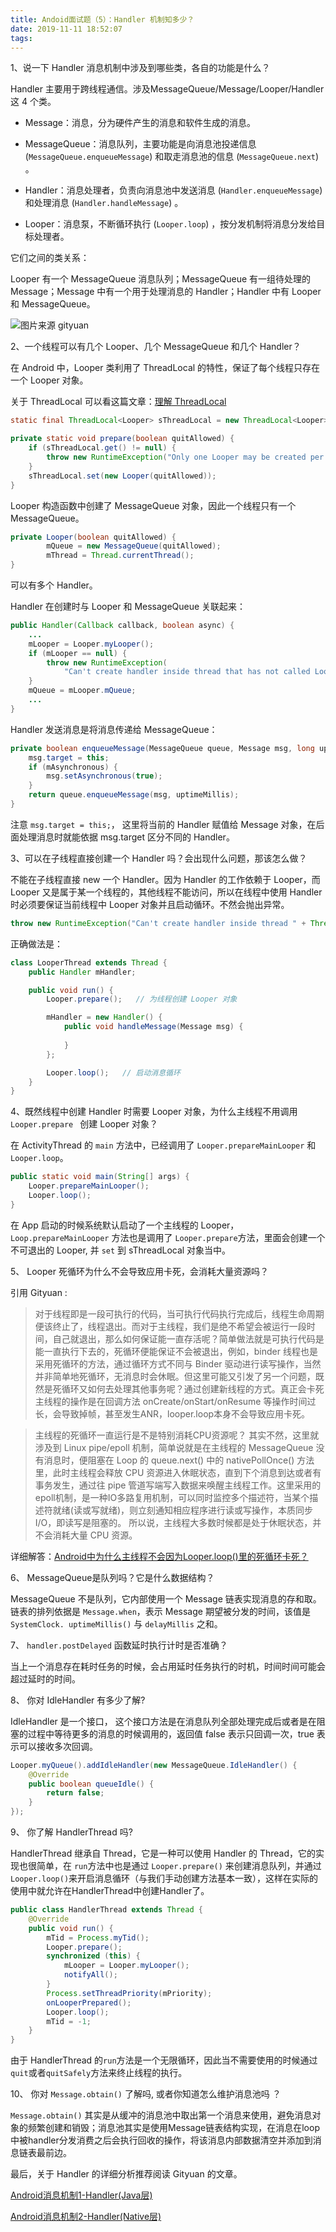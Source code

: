 ```yaml
---
title: Andoid面试题（5）：Handler 机制知多少？
date: 2019-11-11 18:52:07
tags:
---
```


1、说一下 Handler 消息机制中涉及到哪些类，各自的功能是什么？

Handler 主要用于跨线程通信。涉及MessageQueue/Message/Looper/Handler 这 4 个类。 

- Message：消息，分为硬件产生的消息和软件生成的消息。

- MessageQueue：消息队列，主要功能是向消息池投递信息 (`MessageQueue.enqueueMessage`) 和取走消息池的信息 (`MessageQueue.next`) 。

- Handler：消息处理者，负责向消息池中发送消息 (`Handler.enqueueMessage`) 和处理消息 (`Handler.handleMessage`) 。

- Looper：消息泵，不断循环执行 (`Looper.loop`) ，按分发机制将消息分发给目标处理者。

它们之间的类关系：

Looper 有一个 MessageQueue 消息队列；MessageQueue 有一组待处理的 Message；Message 中有一个用于处理消息的 Handler；Handler 中有 Looper 和 MessageQueue。

![图片来源 gityuan](android-interview-5-handler/handler_main.jpg)

2、一个线程可以有几个 Looper、几个 MessageQueue 和几个 Handler？

在 Android 中，Looper 类利用了 ThreadLocal 的特性，保证了每个线程只存在一个 Looper 对象。

关于 ThreadLocal 可以看这篇文章：[理解 ThreadLocal]( http://wuzhangyang.com/2019/02/19/threadlocal/ )

```java
static final ThreadLocal<Looper> sThreadLocal = new ThreadLocal<Looper>();

private static void prepare(boolean quitAllowed) {
    if (sThreadLocal.get() != null) {
        throw new RuntimeException("Only one Looper may be created per thread");
    }
    sThreadLocal.set(new Looper(quitAllowed));
}
```

Looper 构造函数中创建了 MessageQueue 对象，因此一个线程只有一个 MessageQueue。

```java
private Looper(boolean quitAllowed) {
        mQueue = new MessageQueue(quitAllowed);
        mThread = Thread.currentThread();
}
```

可以有多个 Handler。

Handler 在创建时与 Looper 和 MessageQueue 关联起来：

```java
public Handler(Callback callback, boolean async) {
    ...
    mLooper = Looper.myLooper();
    if (mLooper == null) {
        throw new RuntimeException(
            "Can't create handler inside thread that has not called Looper.prepare()");
    }
    mQueue = mLooper.mQueue;
    ...
}
```

Handler 发送消息是将消息传递给 MessageQueue：

```java
private boolean enqueueMessage(MessageQueue queue, Message msg, long uptimeMillis) {
    msg.target = this;
    if (mAsynchronous) {
        msg.setAsynchronous(true);
    }
    return queue.enqueueMessage(msg, uptimeMillis);
}
```

注意 `msg.target = this;`， 这里将当前的 Handler 赋值给 Message 对象，在后面处理消息时就能依据 msg.target 区分不同的 Handler。

3、可以在子线程直接创建一个 Handler 吗？会出现什么问题，那该怎么做？

不能在子线程直接 new 一个 Handler。因为 Handler 的工作依赖于 Looper，而 Looper 又是属于某一个线程的，其他线程不能访问，所以在线程中使用 Handler 时必须要保证当前线程中 Looper 对象并且启动循环。不然会抛出异常。

```java
throw new RuntimeException("Can't create handler inside thread " + Thread.currentThread() + " that has not called Looper.prepare()");
```

正确做法是：

```java
class LooperThread extends Thread {
    public Handler mHandler;

    public void run() {
        Looper.prepare();   // 为线程创建 Looper 对象

        mHandler = new Handler() {  
            public void handleMessage(Message msg) {
               
            }
        };

        Looper.loop();   // 启动消息循环
    }
}
```

4、既然线程中创建 Handler 时需要 Looper 对象，为什么主线程不用调用 `Looper.prepare ` 创建 Looper 对象？

在 ActivityThread 的 `main` 方法中，已经调用了 `Looper.prepareMainLooper` 和 `Looper.loop`。

```java
public static void main(String[] args) {
    Looper.prepareMainLooper();
    Looper.loop();
}
```

在 App 启动的时候系统默认启动了一个主线程的 Looper，`Loop.prepareMainLooper` 方法也是调用了 `Looper.prepare`方法，里面会创建一个不可退出的 Looper, 并 `set` 到 sThreadLocal 对象当中。 

5、 Looper 死循环为什么不会导致应用卡死，会消耗大量资源吗？ 

引用 Gityuan :

> 对于线程即是一段可执行的代码，当可执行代码执行完成后，线程生命周期便该终止了，线程退出。而对于主线程，我们是绝不希望会被运行一段时间，自己就退出，那么如何保证能一直存活呢？简单做法就是可执行代码是能一直执行下去的，死循环便能保证不会被退出，例如，binder 线程也是采用死循环的方法，通过循环方式不同与 Binder 驱动进行读写操作，当然并非简单地死循环，无消息时会休眠。但这里可能又引发了另一个问题，既然是死循环又如何去处理其他事务呢？通过创建新线程的方式。真正会卡死主线程的操作是在回调方法 onCreate/onStart/onResume 等操作时间过长，会导致掉帧，甚至发生ANR，looper.loop本身不会导致应用卡死。

> 主线程的死循环一直运行是不是特别消耗CPU资源呢？ 其实不然，这里就涉及到 Linux pipe/epoll 机制，简单说就是在主线程的 MessageQueue 没有消息时，便阻塞在 Loop 的 queue.next() 中的 nativePollOnce() 方法里，此时主线程会释放 CPU 资源进入休眠状态，直到下个消息到达或者有事务发生，通过往 pipe 管道写端写入数据来唤醒主线程工作。这里采用的epoll机制，是一种IO多路复用机制，可以同时监控多个描述符，当某个描述符就绪(读或写就绪)，则立刻通知相应程序进行读或写操作，本质同步 I/O，即读写是阻塞的。 所以说，主线程大多数时候都是处于休眠状态，并不会消耗大量 CPU 资源。

详细解答：[Android中为什么主线程不会因为Looper.loop()里的死循环卡死？]( https://www.zhihu.com/question/34652589 )

6、 MessageQueue是队列吗？它是什么数据结构？ 

MessageQueue 不是队列，它内部使用一个 Message 链表实现消息的存和取。 链表的排列依据是  `Message.when`，表示 Message 期望被分发的时间，该值是 `SystemClock. uptimeMillis()` 与 `delayMillis` 之和。 

7、 `handler.postDelayed` 函数延时执行计时是否准确？

当上一个消息存在耗时任务的时候，会占用延时任务执行的时机，时间时间可能会超过延时的时间。

8、 你对 IdleHandler 有多少了解? 

IdleHandler 是一个接口， 这个接口方法是在消息队列全部处理完成后或者是在阻塞的过程中等待更多的消息的时候调用的，返回值 false 表示只回调一次，true 表示可以接收多次回调。 

```java
Looper.myQueue().addIdleHandler(new MessageQueue.IdleHandler() {
    @Override
    public boolean queueIdle() {
        return false;
    }
});
```

9、 你了解 HandlerThread 吗?

HandlerThread 继承自 Thread，它是一种可以使用 Handler 的 Thread，它的实现也很简单，在 `run`方法中也是通过 `Looper.prepare()` 来创建消息队列，并通过`Looper.loop()`来开启消息循环（与我们手动创建方法基本一致），这样在实际的使用中就允许在HandlerThread中创建Handler了。

```java
public class HandlerThread extends Thread {
    @Override
    public void run() {
        mTid = Process.myTid();
        Looper.prepare();
        synchronized (this) {
            mLooper = Looper.myLooper();
            notifyAll();
        }
        Process.setThreadPriority(mPriority);
        onLooperPrepared();
        Looper.loop();
        mTid = -1;
    }
}
```

由于 HandlerThread 的`run`方法是一个无限循环，因此当不需要使用的时候通过`quit`或者`quitSafely`方法来终止线程的执行。

10、 你对 `Message.obtain()` 了解吗, 或者你知道怎么维护消息池吗 ？

 `Message.obtain()` 其实是从缓冲的消息池中取出第一个消息来使用，避免消息对象的频繁创建和销毁；消息池其实是使用Message链表结构实现，在消息在loop中被handler分发消费之后会执行回收的操作，将该消息内部数据清空并添加到消息链表最前边。 

最后，关于 Handler 的详细分析推荐阅读 Gityuan 的文章。

[Android消息机制1-Handler(Java层)]( http://gityuan.com/2015/12/26/handler-message-framework/ )

[Android消息机制2-Handler(Native层)]( http://gityuan.com/2015/12/27/handler-message-native/) 